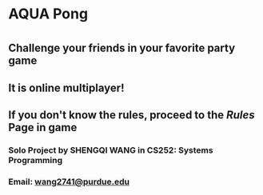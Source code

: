 # AQUA Pong 
#
## Challenge your friends in your favorite party game
## It is online multiplayer!

## If you don't know the rules, proceed to the _Rules_ Page in game

### Solo Project by SHENGQI WANG in CS252: Systems Programming 
### Email: wang2741@purdue.edu

